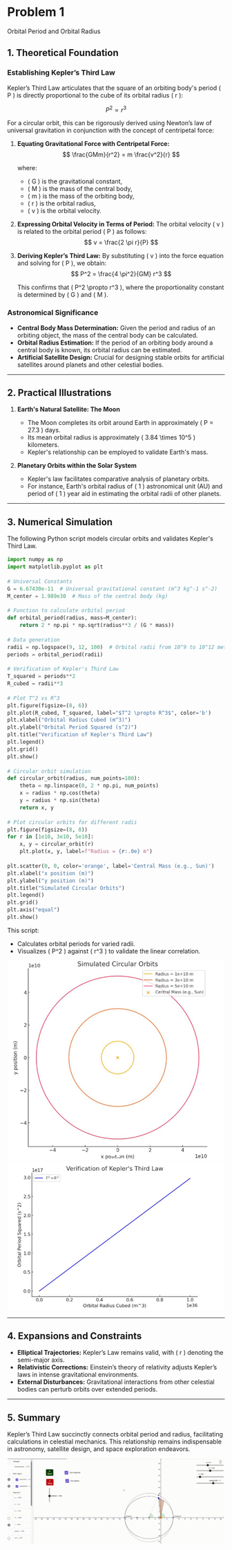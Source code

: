 # Problem 1

Orbital Period and Orbital Radius

## 1. Theoretical Foundation

### Establishing Kepler’s Third Law

Kepler’s Third Law articulates that the square of an orbiting body's period \( P \) is directly proportional to the cube of its orbital radius \( r \):

$$
P^2 \propto r^3
$$

For a circular orbit, this can be rigorously derived using Newton’s law of universal gravitation in conjunction with the concept of centripetal force:

1. **Equating Gravitational Force with Centripetal Force:**
    $$
    \frac{GMm}{r^2} = m \frac{v^2}{r}
    $$

    where:
    - \( G \) is the gravitational constant,
    - \( M \) is the mass of the central body,
    - \( m \) is the mass of the orbiting body,
    - \( r \) is the orbital radius,
    - \( v \) is the orbital velocity.

2. **Expressing Orbital Velocity in Terms of Period:**
    The orbital velocity \( v \) is related to the orbital period \( P \) as follows:
    $$
    v = \frac{2 \pi r}{P}
    $$

3. **Deriving Kepler’s Third Law:**
    By substituting \( v \) into the force equation and solving for \( P \), we obtain:
    $$
    P^2 = \frac{4 \pi^2}{GM} r^3
    $$

    This confirms that \( P^2 \propto r^3 \), where the proportionality constant is determined by \( G \) and \( M \).

### Astronomical Significance

-   **Central Body Mass Determination:** Given the period and radius of an orbiting object, the mass of the central body can be calculated.
-   **Orbital Radius Estimation:** If the period of an orbiting body around a central body is known, its orbital radius can be estimated.
-   **Artificial Satellite Design:** Crucial for designing stable orbits for artificial satellites around planets and other celestial bodies.

---
## 2. Practical Illustrations

1.  **Earth's Natural Satellite: The Moon**
    -   The Moon completes its orbit around Earth in approximately \( P = 27.3 \) days.
    -   Its mean orbital radius is approximately \( 3.84 \times 10^5 \) kilometers.
    -   Kepler's relationship can be employed to validate Earth's mass.

2.  **Planetary Orbits within the Solar System**
    -   Kepler's law facilitates comparative analysis of planetary orbits.
    -   For instance, Earth's orbital radius of \( 1 \) astronomical unit (AU) and period of \( 1 \) year aid in estimating the orbital radii of other planets.

---

## 3. Numerical Simulation
The following Python script models circular orbits and validates Kepler's Third Law.

```python
import numpy as np
import matplotlib.pyplot as plt

# Universal Constants
G = 6.67430e-11  # Universal gravitational constant (m^3 kg^-1 s^-2)
M_center = 1.989e30  # Mass of the central body (kg)

# Function to calculate orbital period
def orbital_period(radius, mass=M_center):
    return 2 * np.pi * np.sqrt(radius**3 / (G * mass))

# Data generation
radii = np.logspace(9, 12, 100)  # Orbital radii from 10^9 to 10^12 meters
periods = orbital_period(radii)

# Verification of Kepler's Third Law
T_squared = periods**2
R_cubed = radii**3

# Plot T^2 vs R^3
plt.figure(figsize=(8, 6))
plt.plot(R_cubed, T_squared, label="$T^2 \propto R^3$", color='b')
plt.xlabel("Orbital Radius Cubed (m^3)")
plt.ylabel("Orbital Period Squared (s^2)")
plt.title("Verification of Kepler's Third Law")
plt.legend()
plt.grid()
plt.show()

# Circular orbit simulation
def circular_orbit(radius, num_points=100):
    theta = np.linspace(0, 2 * np.pi, num_points)
    x = radius * np.cos(theta)
    y = radius * np.sin(theta)
    return x, y

# Plot circular orbits for different radii
plt.figure(figsize=(8, 8))
for r in [1e10, 3e10, 5e10]:
    x, y = circular_orbit(r)
    plt.plot(x, y, label=f"Radius = {r:.0e} m")

plt.scatter(0, 0, color='orange', label='Central Mass (e.g., Sun)')
plt.xlabel("x position (m)")
plt.ylabel("y position (m)")
plt.title("Simulated Circular Orbits")
plt.legend()
plt.grid()
plt.axis("equal")
plt.show()
```
This script:
- Calculates orbital periods for varied radii.
- Visualizes \( P^2 \) against \( r^3 \) to validate the linear correlation.

![Validation of Kepler's Third Law](images/2problem1-1.JPG)
![Another Example About Validation of Kepler's Third Law](images/2problem1-2.JPG)

---

## 4. Expansions and Constraints

- **Elliptical Trajectories:** Kepler’s Law remains valid, with \( r \) denoting the semi-major axis.
- **Relativistic Corrections:** Einstein’s theory of relativity adjusts Kepler’s laws in intense gravitational environments.
- **External Disturbances:** Gravitational interactions from other celestial bodies can perturb orbits over extended periods.

---

## 5. Summary

Kepler’s Third Law succinctly connects orbital period and radius, facilitating calculations in celestial mechanics. This relationship remains indispensable in astronomy, satellite design, and space exploration endeavors.

![Planetary Orbit by Kepler](images/2problem1-3.gif)